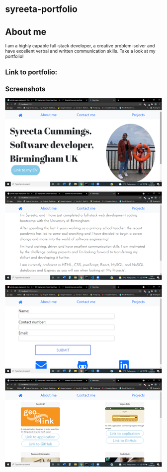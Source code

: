 # syreeta-portfolio

# About me

I am a highly capable full-stack developer, a creative problem-solver and have excellent verbal and written communication skills. Take a look at my portfolio!

## Link to portfolio:

## Screenshots

![screenshot](<public\assets\screenshots\Screenshot (54).png>)

![screenshot](<public/assets/screenshots/Screenshot%20(55).png>)

![screenshot](<public/assets/screenshots/Screenshot%20(56).png>)

![screenshot](<public/assets/screenshots/Screenshot%20(57).png>)
